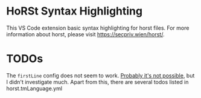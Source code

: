 # HoRSt Syntax Highlighting

This VS Code extension basic syntax highlighting for horst files. For more information about horst, please visit https://secpriv.wien/horst/.

# TODOs

The `firstLine` config does not seem to work. [Probably it's not possible](https://stackoverflow.com/questions/51084303/is-there-a-way-to-tell-vs-code-that-the-firstline-match-in-my-language-extension), but I didn't investigate much.
Apart from this, there are several todos listed in horst.tmLanguage.yml